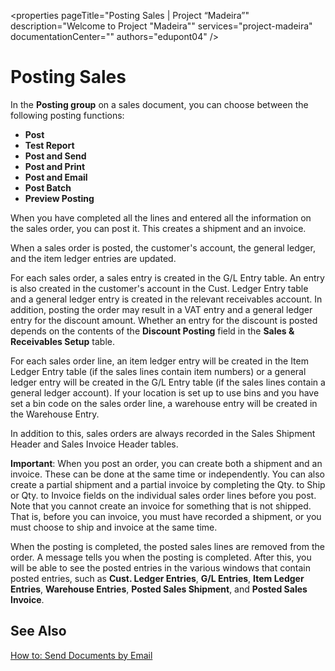 <properties
	pageTitle="Posting Sales | Project “Madeira”"
        description="Welcome to Project "Madeira""
        services="project-madeira"
        documentationCenter=""
        authors="edupont04"
/>
<tags
    ms.service="project-madeira"
    ms.topic="article"
    ms.devlang="na"
    ms.tgt_pltfrm="na"
    ms.workload="na"
    ms.date="05/12/2016"
    ms.author="europe\edupont" />

# Posting Sales
In the **Posting group** on a sales document, you can choose between the following posting functions:

- **Post**
- **Test Report**
- **Post and Send**
- **Post and Print**
- **Post and Email**
- **Post Batch**
- **Preview Posting**

When you have completed all the lines and entered all the information on the sales order, you can post it. This creates a shipment and an invoice.

When a sales order is posted, the customer's account, the general ledger, and the item ledger entries are updated.

For each sales order, a sales entry is created in the G/L Entry table. An entry is also created in the customer's account in the Cust. Ledger Entry table and a general ledger entry is created in the relevant receivables account. In addition, posting the order may result in a VAT entry and a general ledger entry for the discount amount. Whether an entry for the discount is posted depends on the contents of the **Discount Posting** field in the **Sales & Receivables Setup** table.

For each sales order line, an item ledger entry will be created in the Item Ledger Entry table (if the sales lines contain item numbers) or a general ledger entry will be created in the G/L Entry table (if the sales lines contain a general ledger account). If your location is set up to use bins and you have set a bin code on the sales order line, a warehouse entry will be created in the Warehouse Entry.

In addition to this, sales orders are always recorded in the Sales Shipment Header and Sales Invoice Header tables.

**Important**: When you post an order, you can create both a shipment and an invoice. These can be done at the same time or independently. You can also create a partial shipment and a partial invoice by completing the Qty. to Ship or Qty. to Invoice fields on the individual sales order lines before you post. Note that you cannot create an invoice for something that is not shipped. That is, before you can invoice, you must have recorded a shipment, or you must choose to ship and invoice at the same time. 

When the posting is completed, the posted sales lines are removed from the order. A message tells you when the posting is completed. After this, you will be able to see the posted entries in the various windows that contain posted entries, such as **Cust. Ledger Entries**, **G/L Entries**, **Item Ledger Entries**, **Warehouse Entries**, **Posted Sales Shipment**, and **Posted Sales Invoice**.

## See Also
[How to: Send Documents by Email](ui-how-send-documents-email.md)
